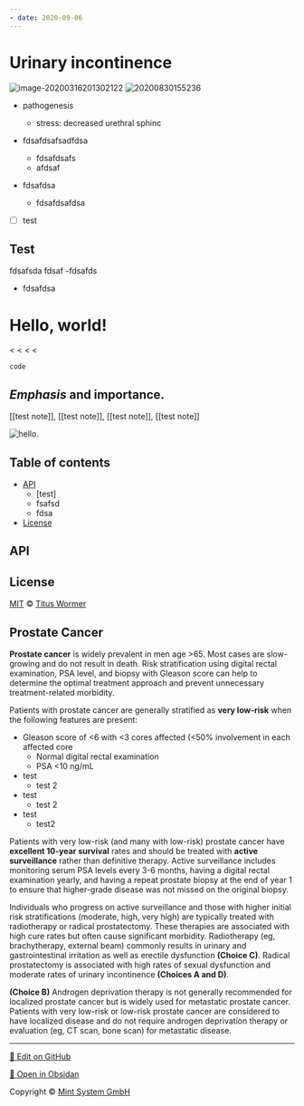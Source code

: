 ```yaml
---
- date: 2020-09-06
---
```


# Urinary incontinence

<!-- urinary incontinence types, sx, rx -->

![image-20200316201302122](https://photos.thisispiggy.com/file/wikiFiles/image-20200316201302122.png)
![20200830155236](https://photos.thisispiggy.com/file/wikiFiles/20200830155236.png "test")

- pathogenesis

  - stress: decreased urethral sphinc

- fdsafdsafsadfdsa

  - fdsafdsafs
  - afdsaf

- fdsafdsa

  - fdsafdsafdsa

- [ ] test

## Test

fdsafsda
fdsaf
\-fdsafds

- fdsafdsa

# Hello, world!

< < < <

> > > > >

```
code
```

## _Emphasis_ and **importance**.

[[test note]], [[test note]], [[test note]], [[test note]]

![hello](https://photos.thisispiggy.com/file/wikiFiles/sziv8c.gif).

<!-- ghjk -->

## Table of contents

- [API](#api)
  - \[test]
  - fsafsd
  - fdsa
- [License](#license)

## API

## License

[MIT](license) © [Titus Wormer](https://wooorm.com)

## Prostate Cancer

<!-- prostate cancer prognosis, management -->

**Prostate cancer** is widely prevalent in men age >65. Most cases are slow-growing and do not result in death. Risk stratification using digital rectal examination, PSA level, and biopsy with Gleason score can help to determine the optimal treatment approach and prevent unnecessary treatment-related morbidity.

Patients with prostate cancer are generally stratified as **very low-risk** when the following features are present:

- Gleason score of <6 with <3 cores affected (<50% involvement in each affected core
  - Normal digital rectal examination
  - PSA <10 ng/mL
- test
  - test 2
- test
  - test 2
- test
  - test2

Patients with very low-risk (and many with low-risk) prostate cancer have **excellent 10-year survival** rates and should be treated with **active surveillance** rather than definitive therapy. Active surveillance includes monitoring serum PSA levels every 3-6 months, having a digital rectal examination yearly, and having a repeat prostate biopsy at the end of year 1 to ensure that higher-grade disease was not missed on the original biopsy.

Individuals who progress on active surveillance and those with higher initial risk stratifications (moderate, high, very high) are typically treated with radiotherapy or radical prostatectomy. These therapies are associated with high cure rates but often cause significant morbidity. Radiotherapy (eg, brachytherapy, external beam) commonly results in urinary and gastrointestinal irritation as well as erectile dysfunction **(Choice C)**. Radical prostatectomy is associated with high rates of sexual dysfunction and moderate rates of urinary incontinence **(Choices A and D)**.

**(Choice B)** Androgen deprivation therapy is not generally recommended for localized prostate cancer but is widely used for metastatic prostate cancer. Patients with very low-risk or low-risk prostate cancer are considered to have localized disease and do not require androgen deprivation therapy or evaluation (eg, CT scan, bone scan) for metastatic disease.


<hr>

[📝 Edit on GitHub](https://github.com/Mint-System/Knowledge/blob/master/test.md)

[📂 Open in Obsidan](obsidian://open?vault=Knowledge%20Mint%20System&file=test.md ':target=_self')

<footer>Copyright © <a href="https://www.mint-system.ch/">Mint System GmbH</a></footer>